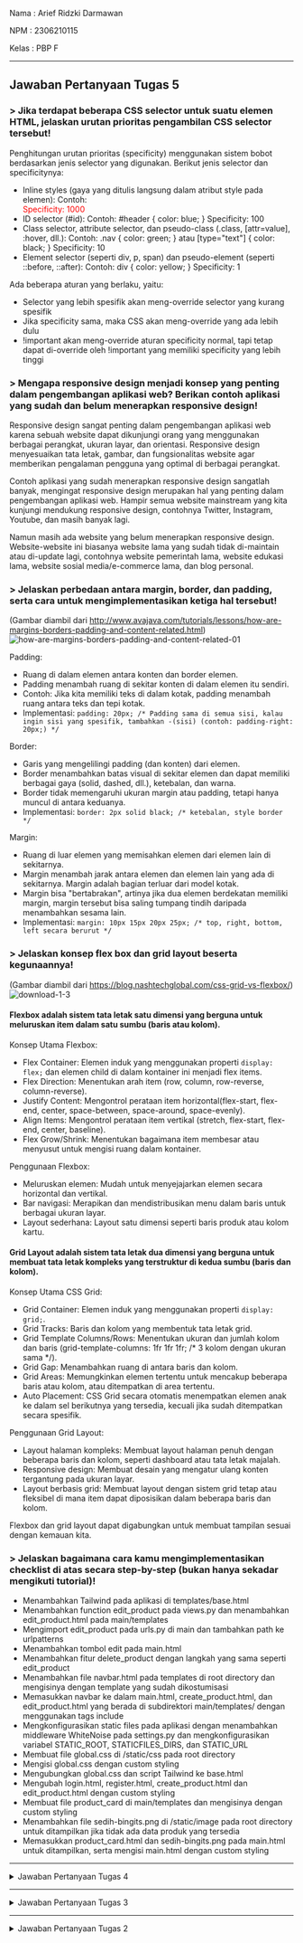 Nama : Arief Ridzki Darmawan

NPM : 2306210115

Kelas : PBP F

---
## Jawaban Pertanyaan Tugas 5
  
### > Jika terdapat beberapa CSS selector untuk suatu elemen HTML, jelaskan urutan prioritas pengambilan CSS selector tersebut!
Penghitungan urutan prioritas (specificity) menggunakan sistem bobot berdasarkan jenis selector yang digunakan. Berikut jenis selector dan specificitynya:
- Inline styles (gaya yang ditulis langsung dalam atribut style pada elemen):
  Contoh: <div style="color: red;">
  Specificity: 1000
- ID selector (#id):
  Contoh: #header { color: blue; }
  Specificity: 100
- Class selector, attribute selector, dan pseudo-class (.class, [attr=value], :hover, dll.):
  Contoh: .nav { color: green; } atau [type="text"] { color: black; }
  Specificity: 10
- Element selector (seperti div, p, span) dan pseudo-element (seperti ::before, ::after):
  Contoh: div { color: yellow; }
  Specificity: 1

Ada beberapa aturan yang berlaku, yaitu:
- Selector yang lebih spesifik akan meng-override selector yang kurang spesifik
- Jika specificity sama, maka CSS akan meng-override yang ada lebih dulu
- !important akan meng-override aturan specificity normal, tapi tetap dapat di-override oleh !important yang memiliki specificity yang lebih tinggi

### > Mengapa responsive design menjadi konsep yang penting dalam pengembangan aplikasi web? Berikan contoh aplikasi yang sudah dan belum menerapkan responsive design!
Responsive design sangat penting dalam pengembangan aplikasi web karena sebuah website dapat dikunjungi orang yang menggunakan berbagai perangkat, ukuran layar, dan orientasi. Responsive design menyesuaikan tata letak, gambar, dan fungsionalitas website agar memberikan pengalaman pengguna yang optimal di berbagai perangkat.

Contoh aplikasi yang sudah menerapkan responsive design sangatlah banyak, mengingat responsive design merupakan hal yang penting dalam pengembangan aplikasi web. Hampir semua website mainstream yang kita kunjungi mendukung responsive design, contohnya Twitter, Instagram, Youtube, dan masih banyak lagi.

Namun masih ada website yang belum menerapkan responsive design. Website-website ini biasanya website lama yang sudah tidak di-maintain atau di-update lagi, contohnya website pemerintah lama, website edukasi lama, website sosial media/e-commerce lama, dan blog personal.

### > Jelaskan perbedaan antara margin, border, dan padding, serta cara untuk mengimplementasikan ketiga hal tersebut!
(Gambar diambil dari http://www.avajava.com/tutorials/lessons/how-are-margins-borders-padding-and-content-related.html)
![how-are-margins-borders-padding-and-content-related-01](https://github.com/user-attachments/assets/6667d951-1821-4efa-9d45-76d87f0e11ed)

Padding:
- Ruang di dalam elemen antara konten dan border elemen.
- Padding menambah ruang di sekitar konten di dalam elemen itu sendiri.
- Contoh: Jika kita memiliki teks di dalam kotak, padding menambah ruang antara teks dan tepi kotak.
- Implementasi: ```padding: 20px; /* Padding sama di semua sisi, kalau ingin sisi yang spesifik, tambahkan -(sisi) (contoh: padding-right: 20px;) */```

Border:
- Garis yang mengelilingi padding (dan konten) dari elemen.
- Border menambahkan batas visual di sekitar elemen dan dapat memiliki berbagai gaya (solid, dashed, dll.), ketebalan, dan warna.
- Border tidak memengaruhi ukuran margin atau padding, tetapi hanya muncul di antara keduanya.
- Implementasi: ```border: 2px solid black; /* ketebalan, style border */```

Margin:
- Ruang di luar elemen yang memisahkan elemen dari elemen lain di sekitarnya.
- Margin menambah jarak antara elemen dan elemen lain yang ada di sekitarnya. Margin adalah bagian terluar dari model kotak.
- Margin bisa "bertabrakan", artinya jika dua elemen berdekatan memiliki margin, margin tersebut bisa saling tumpang tindih daripada menambahkan sesama lain.
- Implementasi: ```margin: 10px 15px 20px 25px; /* top, right, bottom, left secara berurut */```

### > Jelaskan konsep flex box dan grid layout beserta kegunaannya!
(Gambar diambil dari https://blog.nashtechglobal.com/css-grid-vs-flexbox/)
![download-1-3](https://github.com/user-attachments/assets/ea38a203-e430-4ec1-bfd2-7084257dd16e)
#### Flexbox adalah sistem tata letak satu dimensi yang berguna untuk meluruskan item dalam satu sumbu (baris atau kolom).
Konsep Utama Flexbox:
- Flex Container: Elemen induk yang menggunakan properti ```display: flex;``` dan elemen child di dalam kontainer ini menjadi flex items.
- Flex Direction: Menentukan arah item (row, column, row-reverse, column-reverse).
- Justify Content: Mengontrol perataan item horizontal(flex-start, flex-end, center, space-between, space-around, space-evenly).
- Align Items: Mengontrol perataan item vertikal (stretch, flex-start, flex-end, center, baseline).
- Flex Grow/Shrink: Menentukan bagaimana item membesar atau menyusut untuk mengisi ruang dalam kontainer.

Penggunaan Flexbox:
- Meluruskan elemen: Mudah untuk menyejajarkan elemen secara horizontal dan vertikal.
- Bar navigasi: Merapikan dan mendistribusikan menu dalam baris untuk berbagai ukuran layar.
- Layout sederhana: Layout satu dimensi seperti baris produk atau kolom kartu.
  
#### Grid Layout adalah sistem tata letak dua dimensi yang berguna untuk membuat tata letak kompleks yang terstruktur di kedua sumbu (baris dan kolom).
Konsep Utama CSS Grid:
- Grid Container: Elemen induk yang menggunakan properti ```display: grid;```.
- Grid Tracks: Baris dan kolom yang membentuk tata letak grid.
- Grid Template Columns/Rows: Menentukan ukuran dan jumlah kolom dan baris (grid-template-columns: 1fr 1fr 1fr; /* 3 kolom dengan ukuran sama */).
- Grid Gap: Menambahkan ruang di antara baris dan kolom.
- Grid Areas: Memungkinkan elemen tertentu untuk mencakup beberapa baris atau kolom, atau ditempatkan di area tertentu.
- Auto Placement: CSS Grid secara otomatis menempatkan elemen anak ke dalam sel berikutnya yang tersedia, kecuali jika sudah ditempatkan secara spesifik.

Penggunaan Grid Layout:
- Layout halaman kompleks: Membuat layout halaman penuh dengan beberapa baris dan kolom, seperti dashboard atau tata letak majalah.
- Responsive design: Membuat desain yang mengatur ulang konten tergantung pada ukuran layar.
- Layout berbasis grid: Membuat layout dengan sistem grid tetap atau fleksibel di mana item dapat diposisikan dalam beberapa baris dan kolom.

Flexbox dan grid layout dapat digabungkan untuk membuat tampilan sesuai dengan kemauan kita.

### > Jelaskan bagaimana cara kamu mengimplementasikan checklist di atas secara step-by-step (bukan hanya sekadar mengikuti tutorial)!
* Menambahkan Tailwind pada aplikasi di templates/base.html
* Menambahkan function edit_product pada views.py dan menambahkan edit_product.html pada main/templates
* Mengimport edit_product pada urls.py di main dan tambahkan path ke urlpatterns
* Menambahkan tombol edit pada main.html
* Menambahkan fitur delete_product dengan langkah yang sama seperti edit_product
* Menambahkan file navbar.html pada templates di root directory dan mengisinya dengan template yang sudah dikostumisasi
* Memasukkan navbar ke dalam main.html, create_product.html, dan edit_product.html yang berada di subdirektori main/templates/ dengan menggunakan tags include
* Mengkonfigurasikan static files pada aplikasi dengan menambahkan middleware WhiteNoise pada settings.py dan mengkonfigurasikan variabel STATIC_ROOT, STATICFILES_DIRS, dan STATIC_URL
* Membuat file global.css di /static/css pada root directory
* Mengisi global.css dengan custom styling
* Mengubungkan global.css dan script Tailwind ke base.html
* Mengubah login.html, register.html, create_product.html dan edit_product.html dengan custom styling
* Membuat file product_card di main/templates dan mengisinya dengan custom styling
* Menambahkan file sedih-bingits.png di /static/image pada root directory untuk ditampilkan jika tidak ada data produk yang tersedia
* Memasukkan product_card.html dan sedih-bingits.png pada main.html untuk ditampilkan, serta mengisi main.html dengan custom styling

---
<details>
<summary>Jawaban Pertanyaan Tugas 4</summary>
  
### > Apa perbedaan antara HttpResponseRedirect() dan redirect()
Sebenarnya, redirect() mengandung HttpResponseRedirect(). Namun, HttpResponseRedirect() membutuhkan sebuah URL spesifik yang harus ditulis manual untuk me-redirect user ke URL tersebut, sedangkan redirect() lebih fleksibel karena dapat menerima argumen views atau instance model yang akan diambil URLnya oleh Django dengan sendirinya. Sama seperti HttpResponseRedirect(), redirect() juga dapat menerima argumen URL, sehingga redirect() lebih praktis untuk digunakan juga lebih pendek untuk diketik.

### > Jelaskan cara kerja penghubungan model Product dengan User!
Koneksi antara Product dengan User dibuat dengan ForeignKey, yang menciptakan hubungan one-to-many. Hubungan ini membuat setiap Product hanya akan terhubung dengan satu User, tetapi sebuah User dapat memiliki banyak Product. Field ForeignKey menyimpan referensi ke User, dan jika User dihapus, maka Product yang terasosiasi dengan User tersebut juga akan ikut terhapus.

### > Apa perbedaan antara authentication dan authorization, apakah yang dilakukan saat pengguna login? Jelaskan bagaimana Django mengimplementasikan kedua konsep tersebut.
Authentication adalah proses untuk memastikan bahwa orang yang login di suatu akun adalah benar pemilik akun tersebut (biasanya dengan memasukkan username dan password, tapi dapat dengan metode autentikasi lainnya seperti biometrik).

Authorization adalah proses untuk menentukan apa saja yang dapat dilakukan akun yang sudah diautentikasi. Misalnya, sebuah User tidak dapat mengakses atau mengubah data pengguna lain pada database, tapi sebuah Admin mungkin dapat melakukan hal tersebut.

Untuk authentication, Django memiliki fungsi bawaan django.contrib.auth yang dapat kita gunakan untuk mengimpor authenticate, login, dan logout. Django menangani authorization dengan menggunakan decorators, permissions, atau groups, contohnya @login_required dan @permission_required.

### > Bagaimana Django mengingat pengguna yang telah login? Jelaskan kegunaan lain dari cookies dan apakah semua cookies aman digunakan?
Django mengingat pengguna yang sudah login dengan membuat sebuah session yang IDnya disimpan pada sebuah cookies di browser pengguna. Cookies ini akan di-cek oleh Django untuk mengidentifikasi User dan mengambil data pada session sebelumnya. Cookies juga digunakan untuk menyimpan preferensi pengguna, data analitik, atau fitur "remember me" yang membuat User tidak perlu login lagi. Tidak semua cookies aman untuk digunakan, cookies yang tidak memiliki flag seperti HttpOnly, Secure, atau SameSite cukup rentan terhadap serangan.

### > Jelaskan bagaimana cara kamu mengimplementasikan checklist di atas secara step-by-step (bukan hanya sekadar mengikuti tutorial).
#### Membuat laman agar user dapat membuat akun (register)
* Mengimport UserCreation dan menambahkan function register pada views.py
* Membuat file register.html pada main/templates
* Mengimport register serta menambahkan path ke urlpatterns pada urls.py
#### Membuat fitur agar user dapat login
* Mengimport authenticate, login, dan AuthenticationForm dan menambahkan function login_user pada views.py
* Membuat file login.html pada main/templates
* Mengimport login_user serta menambahkan path ke urlpatterns pada urls.py
#### Membuat tombol agar user dapat logout
* Mengimport logout dan menambahkan function logout_user pada views.py
* Menambahkan button "Logout" pada main.html pada main/templates
* Mengimport logout_user serta menambahkan path ke urlpatterns pada urls.py
#### Membuat autentikasi
* Mengimport login_required pada views.py dan menambahkan @login_required di atas fungsi show_main (agar laman utama hanya dapat diakses jika sudah login)
#### Menggunakan cookies
* Mengimport HttpResponseRedirect, reverse, dan datetime dan menambahkan 'last_login' pada login_user dan show_main
* Mengubah function logout_user untuk menghapus cookie last_login saat pengguna logout
* Menambahkan "Last login" pada main.html
#### Menghubungkan User dengan Product
* Mengimport User pada models.py
* Menambahkan user = models.ForeignKey(User, on_delete=models.CASCADE) pada model Product
* Mengubah create_product dan show_main pada views.py untuk mengambil data dari objek User dan mengisinya pada field user

### > Bukti pembuatan dua akun dummy dengan tiga dummy data per akun
![Screenshot 2024-09-25 002347](https://github.com/user-attachments/assets/8557316b-0cb1-4ec4-bdcf-e01e67ac1626)
![Screenshot 2024-09-25 002419](https://github.com/user-attachments/assets/70415473-86b9-4fd1-8b48-70411bf5c273)
![Screenshot 2024-09-25 002459](https://github.com/user-attachments/assets/aba6695e-e1d1-4434-b1ee-f8275ad2ea6c)
</details>

---
<details>
<summary>Jawaban Pertanyaan Tugas 3</summary>

### > Jelaskan mengapa kita memerlukan data delivery dalam pengimplementasian sebuah platform?
Data delivery penting dalam pengimplementasian platform karena memungkinkan komunikasi antar komponen, memastikan interaksi pengguna secara real-time, dan menjaga konsistensi data di seluruh sistem. Hal ini mendukung skalabilitas dan kinerja dengan menangani traffic yang besar secara efisien sambil mengurangi latensi. Tanpa data delivery yang efektif, platform akan sulit beroperasi dengan lancar dan memenuhi kebutuhan pengguna atau bisnis.

### > Menurutmu, mana yang lebih baik antara XML dan JSON? Mengapa JSON lebih populer dibandingkan XML?
JSON lebih populer daripada XML karena lebih sederhana, strukturnya ringan, dan kemudahan penggunaannya. JSON memiliki sintaks yang sederhana dengan overhead yang lebih sedikit, membuatnya efisien untuk transmisi data, terutama di web. JSON didukung secara native oleh JavaScript, menjadikannya ideal untuk pengembangan web, dan JSON menangani tipe data seperti angka dan array lebih efektif dibandingkan XML yang memperlakukan semua data sebagai teks. Selain itu, JSON banyak digunakan dalam API karena ukurannya yang lebih kecil dan parsing yang lebih cepat, sementara XML lebih cocok untuk struktur data yang kompleks, namun umumnya lebih verbose dan sulit digunakan.

### > Jelaskan fungsi dari method is_valid() pada form Django dan mengapa kita membutuhkan method tersebut?
Metode is_valid() di Django sangat penting untuk memastikan bahwa data dari form atau serializer memenuhi aturan validasi, sehingga mencegah data yang tidak valid atau berbahaya diproses. Metode ini memeriksa data berdasarkan kriteria yang telah ditentukan, menangani kesalahan dengan memberikan feedback. Jika valid, data yang sudah bersih dapat diakses untuk digunakan dengan aman. 

### > Mengapa kita membutuhkan csrf_token saat membuat form di Django? Apa yang dapat terjadi jika kita tidak menambahkan csrf_token pada form Django? Bagaimana hal tersebut dapat dimanfaatkan oleh penyerang?
csrf_token di Django mencegah serangan Cross-Site Request Forgery (CSRF), di mana penyerang dapat menipu pengguna agar tanpa sadar mengirim permintaan yang tidak diizinkan ke sebuah situs web. Tanpa token ini, penyerang bisa mengeksploitasi sesi yang telah diautentikasi dan membuat perubahan atau tindakan yang tidak diizinkan atas nama pengguna. Token ini memastikan bahwa pengiriman form berasal dari sumber tepercaya dengan memverifikasikan keaslian permintaan sehingga mencegah tindakan berbahaya dari situs web eksternal.

### > Jelaskan bagaimana cara kamu mengimplementasikan checklist di atas secara step-by-step (bukan hanya sekadar mengikuti tutorial).
* Mengubah primary key menjadi UUID untuk mencegah celah keamanan dan melakukan migrasi
* Membuat forms.py berisi struktur form (fields untuk model)
* Import class form dan model ke views.py dan buat fungsi create_product yang menerima parameter request
* Import fungsi create_product pada views.py dan menambahkan path url ke url_patterns
* Buat file create_product.html pada templates
* Tambahkan kode untuk menampilkan data produk dalam bentuk tabel serta tombol "Add Product" yang akan redirect ke halaman form
* Menjalankan server Django pada localhost untuk memastikan bahwa fitur berfungsi
* Import HttpResponse dan serializers pada views.py dan buat fungsi show_xml yang me-return HttpResponse
* Import fungsi show_xml pada views.py dan menambahkan path url ke url_patterns
* Membuat fungsi show_json yang me-return HttpResponse
* Import fungsi show_json pada views.py dan menambahkan path url ke url_patterns
* Buat request baru pada postman dengan method GET dengan url http://localhost:8000/xml/ dan http://localhost:8000/json/ untuk mengetes apakah data terkirim dengan baik
* Membuat direktori .github pada proyek dengan subdirektori workflows
* Membuat file deploy.yml pada direktori workflows
* Buat secret pada repositori, dengan nama PWS_URL dan mengisinya dengan format https://(username.sso):(password proyek PWS)@pbp.cs.ui.ac.id/(username.sso)/(nama proyekmu)
* Menambahkan CSRF_TRUSTED_ORIGINS pada settings.py di direktori proyek
* Melakukan add, commit, dan push ke repository GitHub dan mengecek apakah proyek di PWS sudah ter-deploy secara otomatis

### > Mengakses keempat URL di poin 2 menggunakan Postman, membuat screenshot dari hasil akses URL pada Postman, dan menambahkannya ke dalam README.md.
![Screenshot 2024-09-17 221822](https://github.com/user-attachments/assets/c2f88511-87ba-4cd3-822a-c93408f27278)
![Screenshot 2024-09-17 222002](https://github.com/user-attachments/assets/2256087d-befb-43af-a9dc-32f23617c064)
![Screenshot 2024-09-17 221932](https://github.com/user-attachments/assets/3341fecb-4d9f-4a47-9bba-36e3e37ffd0f)
![Screenshot 2024-09-17 222018](https://github.com/user-attachments/assets/3d55c02f-4c24-4d5f-b54f-63c730850822)
</details>

---
<details>
<summary>Jawaban Pertanyaan Tugas 2</summary>

### > Jelaskan bagaimana cara kamu mengimplementasikan checklist di atas secara step-by-step (bukan hanya sekadar mengikuti tutorial).
* Membuat direktori dagangsekitar lokal
* Membuat repository dagangsekitar pada GitHub
* Menghubungkan direktori lokal dengan repository GitHub dengan command git remote add origin
* Mengaktifkan virtual environment
* Membuat requirements.txt pada direktori lokal dan melakukan pip install -r requirements.txt
* Membuat proyek Django baru bernama dagangsekitar
* Menambahkan "127.0.0.1" pada ALLOWED_HOSTS
* Menjalankan server Django pada localhost untuk memastikan bahwa Django berhasil diinstal
* Menambahkan file .gitignore
* Membuat proyek baru pada website PWS dan menambahkan url deployment pada ALLOWED_HOSTS
* Membuat aplikasi main baru pada direktori lokal dengan command py manage.py startapp main
* Menambahkan 'main' pada INSTALLED_APPS
* Membuat folder templates berisi main.html pada aplikasi main
* Mengisi main.html dengan apa yang ingin ditampilkan (nama toko, npm, nama, kelas)
* Mengisi models.py pada aplikasi main dengan class Product dengan atribut name, price, dan description
* Melakukan migrasi model
* Menambahkan fungsi show_main pada views.py pada aplikasi main
* Membuat urls.py pada aplikasi main dan mengisinya dengan routing untuk memetakan fungsi pada views.py
* Menambahkan path('', include('main.urls')) pada url_patterns pada proyek dagangsekitar (bukan di main)
* Membuat tests.py pada aplikasi main dan mengisinya dengan test case
* Melakukan add, commit, dan push ke repository GitHub
* Melakukan push ke PWS

### > Buatlah bagan yang berisi request client ke web aplikasi berbasis Django beserta responnya dan jelaskan pada bagan tersebut kaitan antara urls.py, views.py, models.py, dan berkas html.
![Frame 1](https://github.com/user-attachments/assets/bdbde251-4b8b-4e8b-9ec0-6605d80cc51c)

### > Jelaskan fungsi git dalam pengembangan perangkat lunak!
Git berfungsi sebagai sistem pengontrol versi, yaitu untuk mencatat setiap perubahan file proyek yang dikerjakan oleh seorang atau banyak orang. Hal ini meningkatkan efisiensi dalam pembuatan program karena setiap perubahan dapat dilacak secara detail, memudahkan rollback ke versi sebelumnya jika terjadi kesalahan, serta memungkinkan kolaborasi antar pengembang dengan sinkronisasi yang baik. Git juga memungkinkan penggabungan (merge) dari berbagai cabang (branch) proyek sehingga tim bisa bekerja secara paralel tanpa mengganggu alur kerja satu sama lain.

### > Menurut Anda, dari semua framework yang ada, mengapa framework Django dijadikan permulaan pembelajaran pengembangan perangkat lunak?
Django adalah framework yang ideal untuk memulai pengembangan perangkat lunak karena mempunyai fitur bawaan yang berguna seperti autentikasi, ORM, dan keamanan yang cukup kuat. Arsitekturnya yang terstruktur membuat Django mendukung skalabilitas seiring pertumbuhan aplikasi. Fitur keamanannya juga kuat, seperti perlindungan terhadap SQL injection dan CSRF. Selain itu, komunitas dan dokumentasi Django luas, ditambah dengan keserbagunaannya untuk berbagai proyek mulai dari situs web kecil hingga aplikasi berskala besar.

### > Mengapa model pada Django disebut sebagai ORM?
Dalam Django, model disebut ORM (Object-Relational Mapping) karena memetakan objek Python ke tabel database relasional, yang memungkinkan developer berinteraksi dengan database menggunakan kode Python tanpa harus menulis SQL secara langsung. Setiap class atribut model mewakili sebuah tabel kolom atau fields, sedangkan instance-nya mewakili sebuah baris. ORM menangani konversi antara kedua format ini, memudahkan operasi database seperti membuat, mengambil, memperbarui, atau menghapus data.
</details>
